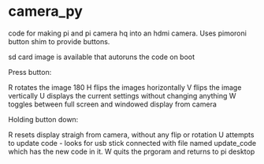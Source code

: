 # camera_py

code for making pi and pi camera hq into an hdmi camera. Uses pimoroni button shim to provide buttons.

sd card image is available that autoruns the code on boot

Press button:

 R rotates the image 180
 H flips the images horizontally
 V flips the image vertically
 U displays the current settings without changing anything
 W toggles between full screen and windowed display from camera
 
 Holding button down:
 
 R resets display straigh from camera, without any flip or rotation
 U attempts to update code - looks for usb stick connected with file named update_code which has the new code in it.
 W quits the prgoram and returns to pi desktop
